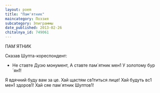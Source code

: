 ```yaml
---
layout: poem
title: "Пам'ятник"
maincategory: Поэзия
subcategory: Эпиграммы
date_published: 2013-02-26
chitalnya_id: 749061
---
```




ПАМ´ЯТНИК

Сказав Шупта-кореспондент:
- Не ставте Дузю монумент,
А ставте пам´ятник мен1 
У золотому бур´ян1!

Я вдячний буду вам за це.
Хай щастям св1титься лице!
Хай будуть вс1 мен1 здоров1!
Хай сяе пам´ятник  Шуптов1!






